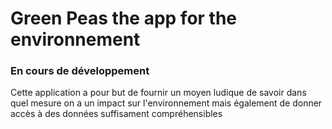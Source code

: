 # Green Peas the app for the environnement

### En cours de développement

Cette application a pour but de fournir un moyen ludique de savoir dans quel mesure on a un impact sur l'environnement mais également de donner accès à des données suffisament compréhensibles
